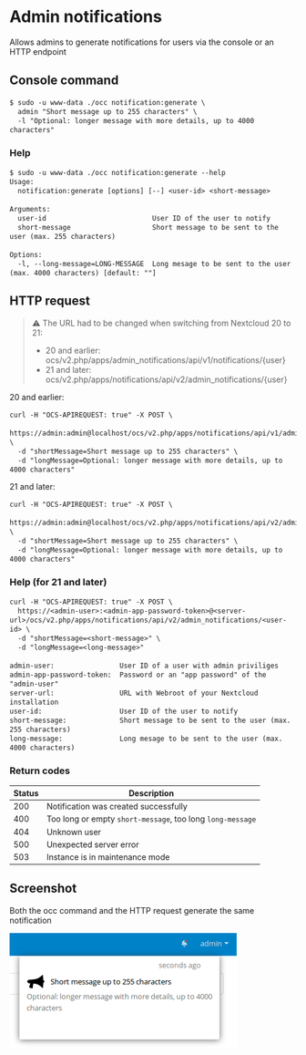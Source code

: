 # Admin notifications

Allows admins to generate notifications for users via the console or an HTTP endpoint

## Console command

```
$ sudo -u www-data ./occ notification:generate \
  admin "Short message up to 255 characters" \
  -l "Optional: longer message with more details, up to 4000 characters"
```

### Help

```
$ sudo -u www-data ./occ notification:generate --help
Usage:
  notification:generate [options] [--] <user-id> <short-message>

Arguments:
  user-id                          User ID of the user to notify
  short-message                    Short message to be sent to the user (max. 255 characters)

Options:
  -l, --long-message=LONG-MESSAGE  Long mesage to be sent to the user (max. 4000 characters) [default: ""]

```

## HTTP request

> ⚠️ The URL had to be changed when switching from Nextcloud 20 to 21:
> * 20 and earlier: ocs/v2.php/apps/admin_notifications/api/v1/notifications/{user}
> * 21 and later: ocs/v2.php/apps/notifications/api/v2/admin_notifications/{user}

20 and earlier:
```
curl -H "OCS-APIREQUEST: true" -X POST \
  https://admin:admin@localhost/ocs/v2.php/apps/notifications/api/v1/admin_notifications/admin \
  -d "shortMessage=Short message up to 255 characters" \
  -d "longMessage=Optional: longer message with more details, up to 4000 characters"
```

21 and later:
```
curl -H "OCS-APIREQUEST: true" -X POST \
  https://admin:admin@localhost/ocs/v2.php/apps/notifications/api/v2/admin_notifications/admin \
  -d "shortMessage=Short message up to 255 characters" \
  -d "longMessage=Optional: longer message with more details, up to 4000 characters"
```

### Help (for 21 and later)
```
curl -H "OCS-APIREQUEST: true" -X POST \
  https://<admin-user>:<admin-app-password-token>@<server-url>/ocs/v2.php/apps/notifications/api/v2/admin_notifications/<user-id> \
  -d "shortMessage=<short-message>" \
  -d "longMessage=<long-message>"

admin-user:                User ID of a user with admin priviliges
admin-app-password-token:  Password or an "app password" of the "admin-user"
server-url:                URL with Webroot of your Nextcloud installation
user-id:                   User ID of the user to notify
short-message:             Short message to be sent to the user (max. 255 characters)
long-message:              Long mesage to be sent to the user (max. 4000 characters)
```

### Return codes

 | Status | Description                                                |
|--------|------------------------------------------------------------|
 | 200    | Notification was created successfully                      |
 | 400    | Too long or empty `short-message`, too long `long-message` |
 | 404    | Unknown user                                               |
 | 500    | Unexpected server error                                    |
| 503    | Instance is in maintenance mode                            |

## Screenshot

Both the occ command and the HTTP request generate the same notification

![Admin notification triggered from console](https://raw.githubusercontent.com/nextcloud/notifications/master/docs/screenshot.png)
